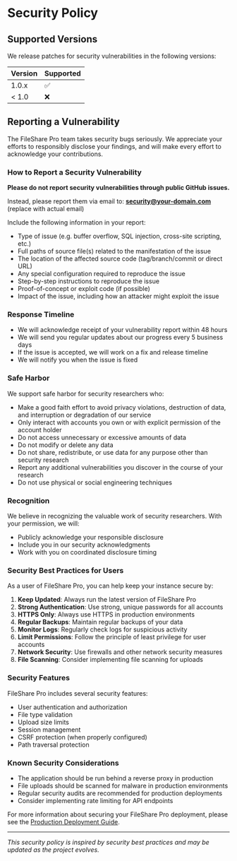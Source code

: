 # Security Policy

## Supported Versions

We release patches for security vulnerabilities in the following versions:

| Version | Supported          |
| ------- | ------------------ |
| 1.0.x   | :white_check_mark: |
| < 1.0   | :x:                |

## Reporting a Vulnerability

The FileShare Pro team takes security bugs seriously. We appreciate your efforts to responsibly disclose your findings, and will make every effort to acknowledge your contributions.

### How to Report a Security Vulnerability

**Please do not report security vulnerabilities through public GitHub issues.**

Instead, please report them via email to: **security@your-domain.com** (replace with actual email)

Include the following information in your report:

- Type of issue (e.g. buffer overflow, SQL injection, cross-site scripting, etc.)
- Full paths of source file(s) related to the manifestation of the issue
- The location of the affected source code (tag/branch/commit or direct URL)
- Any special configuration required to reproduce the issue
- Step-by-step instructions to reproduce the issue
- Proof-of-concept or exploit code (if possible)
- Impact of the issue, including how an attacker might exploit the issue

### Response Timeline

- We will acknowledge receipt of your vulnerability report within 48 hours
- We will send you regular updates about our progress every 5 business days
- If the issue is accepted, we will work on a fix and release timeline
- We will notify you when the issue is fixed

### Safe Harbor

We support safe harbor for security researchers who:

- Make a good faith effort to avoid privacy violations, destruction of data, and interruption or degradation of our service
- Only interact with accounts you own or with explicit permission of the account holder
- Do not access unnecessary or excessive amounts of data
- Do not modify or delete any data
- Do not share, redistribute, or use data for any purpose other than security research
- Report any additional vulnerabilities you discover in the course of your research
- Do not use physical or social engineering techniques

### Recognition

We believe in recognizing the valuable work of security researchers. With your permission, we will:

- Publicly acknowledge your responsible disclosure
- Include you in our security acknowledgments
- Work with you on coordinated disclosure timing

### Security Best Practices for Users

As a user of FileShare Pro, you can help keep your instance secure by:

1. **Keep Updated**: Always run the latest version of FileShare Pro
2. **Strong Authentication**: Use strong, unique passwords for all accounts
3. **HTTPS Only**: Always use HTTPS in production environments
4. **Regular Backups**: Maintain regular backups of your data
5. **Monitor Logs**: Regularly check logs for suspicious activity
6. **Limit Permissions**: Follow the principle of least privilege for user accounts
7. **Network Security**: Use firewalls and other network security measures
8. **File Scanning**: Consider implementing file scanning for uploads

### Security Features

FileShare Pro includes several security features:

- User authentication and authorization
- File type validation
- Upload size limits
- Session management
- CSRF protection (when properly configured)
- Path traversal protection

### Known Security Considerations

- The application should be run behind a reverse proxy in production
- File uploads should be scanned for malware in production environments
- Regular security audits are recommended for production deployments
- Consider implementing rate limiting for API endpoints

For more information about securing your FileShare Pro deployment, please see the [Production Deployment Guide](DEPLOYMENT.md).

---

*This security policy is inspired by security best practices and may be updated as the project evolves.*
